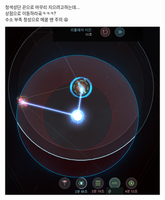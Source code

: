 청색성단 끈으로 마무리 지으려고하는데...  
상점으로 이동하라곸ㅋㅋㅋ?  
수소 부족 청성으로 메꿀 땐 주의 :tired_face:  

![](../assets/20201121_Out_of_Fuel_in_BS.png)
